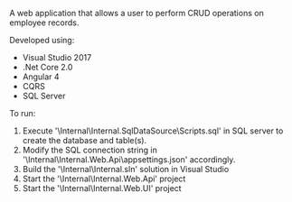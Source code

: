 
A web application that allows a user to perform CRUD operations on employee records.

Developed using:

- Visual Studio 2017
- .Net Core 2.0
- Angular 4
- CQRS
- SQL Server

To run:

1. Execute '\Internal\Internal.SqlDataSource\Scripts.sql' in SQL server to create the database and table(s).
2. Modify the SQL connection string in '\Internal\Internal.Web.Api\appsettings.json' accordingly.
2. Build the '\Internal\Internal.sln' solution in Visual Studio
3. Start the '\Internal\Internal.Web.Api' project
5. Start the '\Internal\Internal.Web.UI' project
